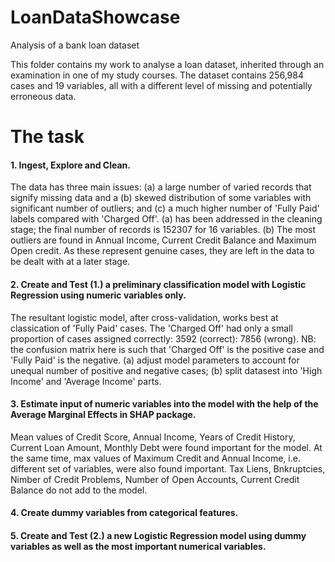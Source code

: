 # LoanDataShowcase
Analysis of a bank loan dataset

This folder contains my work to analyse a loan dataset, inherited through an examination in one of my study courses.
The dataset contains 256,984 cases and 19 variables, all with a different level of missing and potentially erroneous data.

# The task
#### 1. Ingest, Explore and Clean.
The data has three main issues: (a) a large number of varied records that signify missing data and a (b) skewed    distribution of some variables with significant number of outliers; and (c) a much higher number of 'Fully Paid' labels compared with 'Charged Off'. 
(a) has been addressed in the cleaning stage; the final number of records is 152307 for 16 variables.
(b) The most outliers are found in Annual Income, Current Credit Balance and Maximum Open credit. As these represent genuine cases, they are left in the data to be dealt with at a later stage.
#### 2. Create and Test (1.) a preliminary classification model with Logistic Regression using numeric variables only.
The resultant logistic model, after cross-validation, works best at classication of 'Fully Paid' cases. The 'Charged Off' had only a small proportion of cases assigned correctly: 3592 (correct): 7856 (wrong). NB: the confusion matrix here is such that 'Charged Off' is the positive case and 'Fully Paid' is the negative.
(a) adjust model parameters to account for unequal number of positive and negative cases;
(b) split datasest into 'High Income' and 'Average Income' parts.
#### 3. Estimate input of numeric variables into the model with the help of the Average Marginal Effects in SHAP package.
Mean values of Credit Score, Annual Income, Years of Credit History, Current Loan Amount, Monthly Debt were found important for the model.  At the same time, max values of Maximum Credit and Annual Income, i.e. different set of variables, were also found important. Tax Liens, Bnkruptcies, Nimber of Credit Problems, Number of Open Accounts, Current Credit Balance do not add to the model.
#### 4. Create dummy variables from categorical features.
#### 5. Create and Test (2.) a new Logistic Regression model using dummy variables as well as the most important numerical variables.
 
